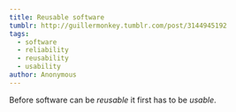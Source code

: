 ```yaml
---
title: Reusable software
tumblr: http://guillermonkey.tumblr.com/post/3144945192
tags:
  - software
  - reliability
  - reusability
  - usability
author: Anonymous
---
```


Before software can be *reusable* it first has to be *usable*.
